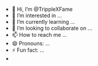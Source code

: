 - 👋 Hi, I’m @TrippleXFame
- 👀 I’m interested in ...
- 🌱 I’m currently learning ...
- 💞️ I’m looking to collaborate on ...
- 📫 How to reach me ...
- 😄 Pronouns: ...
- ⚡ Fun fact: ...
- 

<!---
TrippleXFame/TrippleXFame is a ✨ special ✨ repository because its `README.md` (this file) appears on your GitHub profile.
You can click the Preview link to take a look at your changes.
--->
